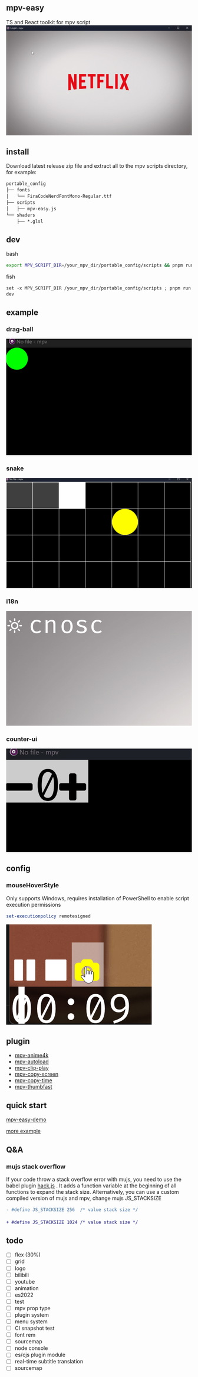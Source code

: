 ## mpv-easy
TS and React toolkit for mpv script
![mpv-easy](./assets/img/mpv-easy.gif)

## install
Download latest release zip file and extract all to the mpv scripts directory, for example:

```txt
portable_config
├── fonts
│   └── FiraCodeNerdFontMono-Regular.ttf
├── scripts
│   ├── mpv-easy.js
└── shaders
    ├── *.glsl
```




## dev
bash
```bash
export MPV_SCRIPT_DIR=/your_mpv_dir/portable_config/scripts && pnpm run dev
```

fish
```fish
set -x MPV_SCRIPT_DIR /your_mpv_dir/portable_config/scripts ; pnpm run dev
```

## example
### drag-ball
![drag-ball](./assets/img/drag-ball.gif)

### snake
![snake](./assets/img/snake.gif)


### i18n
![i18n](./assets/img/i18n.gif)


### counter-ui
![counter-ui](./assets/img/counter-ui.gif)

## config

### mouseHoverStyle
Only supports Windows, requires installation of PowerShell to enable script execution permissions
```powershell
set-executionpolicy remotesigned
```
![mouseHoverStyle](./assets/img/mouseHoverStyle.png)


## plugin
- [mpv-anime4k](./mpv-anime4k/readme.md)
- [mpv-autoload](./mpv-autoload/readme.md)
- [mpv-clip-play](./mpv-clip-play/readme.md)
- [mpv-copy-screen](./mpv-copy-screen/readme.md)
- [mpv-copy-time](./mpv-copy-time/readme.md)
- [mpv-thumbfast](./mpv-thumbfast/readme.md)


## quick start
[mpv-easy-demo](https://github.com/ahaoboy/mpv-easy-demo)

[more example](./mpv-easy/src/example/)

## Q&A
### mujs stack overflow
If your code throw a stack overflow error with mujs, you need to use the babel plugin [hack.js](./mpv-easy/src//babel//hack.js)
. It adds a function variable at the beginning of all functions to expand the stack size. Alternatively, you can use a custom compiled version of mujs and mpv, change mujs JS_STACKSIZE
```diff
- #define JS_STACKSIZE 256	/* value stack size */

+ #define JS_STACKSIZE 1024	/* value stack size */
```

## todo
- [ ] flex (30%)
- [ ] grid
- [ ] logo
- [ ] bilibili
- [ ] youtube
- [ ] animation
- [ ] es2022
- [ ] test
- [ ] mpv prop type
- [ ] plugin system
- [ ] menu system
- [ ] CI snapshot test
- [ ] font rem
- [ ] sourcemap
- [ ] node console
- [ ] es/cjs plugin module
- [ ] real-time subtitle translation
- [ ] sourcemap